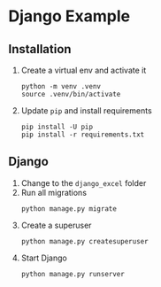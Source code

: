 # Django Example

## Installation

1. Create a virtual env and activate it
   ```
   python -m venv .venv
   source .venv/bin/activate
   ```
1. Update `pip` and install requirements
   ```
   pip install -U pip
   pip install -r requirements.txt
   ```

## Django

1. Change to the `django_excel` folder
1. Run all migrations
   ```
   python manage.py migrate
   ```
1. Create a superuser
   ```
   python manage.py createsuperuser
   ```
1. Start Django
   ```
   python manage.py runserver
   ```
